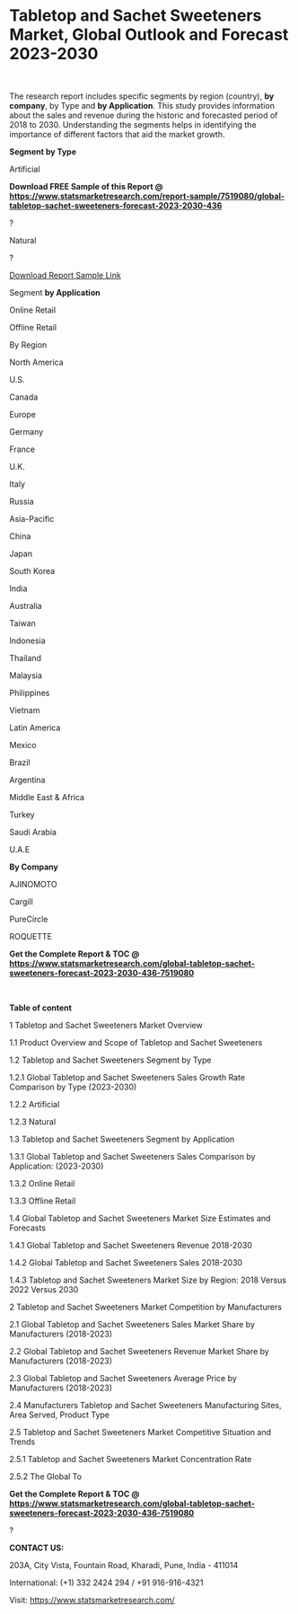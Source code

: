 <h1>Tabletop and Sachet Sweeteners Market, Global Outlook and Forecast 2023-2030</h1><br/><p>The research report includes specific segments by region (country), <strong>by company</strong>, by Type and <strong>by Application</strong>. This study provides information about the sales and revenue during the historic and forecasted period of 2018 to 2030. Understanding the segments helps in identifying the importance of different factors that aid the market growth.</p>
 
 
 
 <p><strong>Segment by Type</strong></p>
 
 
 
 <p>Artificial</p>
 
 
 
 <div><b>Download FREE Sample of this Report @ <a href="https://www.statsmarketresearch.com/download-free-sample/7519080/global-tabletop-sachet-sweeteners-forecast-2023-2030-436">https://www.statsmarketresearch.com/report-sample/7519080/global-tabletop-sachet-sweeteners-forecast-2023-2030-436</a></b></div>
 
 
 
 <p>? </p>
 
 
 
 <p>Natural</p>
 
 
 
 <p>? </p>
 
 
 
 <p><a href="https://www.statsmarketresearch.com/download-free-sample/7519080/global-tabletop-sachet-sweeteners-forecast-2023-2030-436">Download Report Sample Link</a></p>
 
 
 
 <p>Segment <strong>by Application</strong></p>
 
 
 
 <p>Online Retail</p>
 
 
 
 <p>Offline Retail</p>
 
 
 
 <p>By Region</p>
 
 
 
 <p>North America</p>
 
 
 
 <p>U.S.</p>
 
 
 
 <p>Canada</p>
 
 
 
 <p>Europe</p>
 
 
 
 <p>Germany</p>
 
 
 
 <p>France</p>
 
 
 
 <p>U.K.</p>
 
 
 
 <p>Italy</p>
 
 
 
 <p>Russia</p>
 
 
 
 <p>Asia-Pacific</p>
 
 
 
 <p>China</p>
 
 
 
 <p>Japan</p>
 
 
 
 <p>South Korea</p>
 
 
 
 <p>India</p>
 
 
 
 <p>Australia</p>
 
 
 
 <p>Taiwan</p>
 
 
 
 <p>Indonesia</p>
 
 
 
 <p>Thailand</p>
 
 
 
 <p>Malaysia</p>
 
 
 
 <p>Philippines</p>
 
 
 
 <p>Vietnam</p>
 
 
 
 <p>Latin America</p>
 
 
 
 <p>Mexico</p>
 
 
 
 <p>Brazil</p>
 
 
 
 <p>Argentina</p>
 
 
 
 <p>Middle East & Africa</p>
 
 
 
 <p>Turkey</p>
 
 
 
 <p>Saudi Arabia</p>
 
 
 
 <p>U.A.E</p>
 
 
 
 <p><strong>By Company</strong></p>
 
 
 
 <p>AJINOMOTO</p>
 
 
 
 <p>Cargill</p>
 
 
 
 <p>PureCircle</p>
 
 
 
 <p>ROQUETTE</p>
 
 
 
 <div><b>Get the Complete Report & TOC @ <a href="https://www.statsmarketresearch.com/global-tabletop-sachet-sweeteners-forecast-2023-2030-436-7519080">https://www.statsmarketresearch.com/global-tabletop-sachet-sweeteners-forecast-2023-2030-436-7519080</a></b></div>
 
 
 
 <p><br />
 
 <b>Table of content</b></p>
 
 
 
 <p>1 Tabletop and Sachet Sweeteners Market Overview<br />
 
 1.1 Product Overview and Scope of Tabletop and Sachet Sweeteners<br />
 
 1.2 Tabletop and Sachet Sweeteners Segment by Type<br />
 
 1.2.1 Global Tabletop and Sachet Sweeteners Sales Growth Rate Comparison by Type (2023-2030)<br />
 
 1.2.2 Artificial<br />
 
 1.2.3 Natural<br />
 
 1.3 Tabletop and Sachet Sweeteners Segment by Application<br />
 
 1.3.1 Global Tabletop and Sachet Sweeteners Sales Comparison by Application: (2023-2030)<br />
 
 1.3.2 Online Retail<br />
 
 1.3.3 Offline Retail<br />
 
 1.4 Global Tabletop and Sachet Sweeteners Market Size Estimates and Forecasts<br />
 
 1.4.1 Global Tabletop and Sachet Sweeteners Revenue 2018-2030<br />
 
 1.4.2 Global Tabletop and Sachet Sweeteners Sales 2018-2030<br />
 
 1.4.3 Tabletop and Sachet Sweeteners Market Size by Region: 2018 Versus 2022 Versus 2030<br />
 
 2 Tabletop and Sachet Sweeteners Market Competition by Manufacturers<br />
 
 2.1 Global Tabletop and Sachet Sweeteners Sales Market Share by Manufacturers (2018-2023)<br />
 
 2.2 Global Tabletop and Sachet Sweeteners Revenue Market Share by Manufacturers (2018-2023)<br />
 
 2.3 Global Tabletop and Sachet Sweeteners Average Price by Manufacturers (2018-2023)<br />
 
 2.4 Manufacturers Tabletop and Sachet Sweeteners Manufacturing Sites, Area Served, Product Type<br />
 
 2.5 Tabletop and Sachet Sweeteners Market Competitive Situation and Trends<br />
 
 2.5.1 Tabletop and Sachet Sweeteners Market Concentration Rate<br />
 
 2.5.2 The Global To</p>
 
 
 
 <div><b>Get the Complete Report & TOC @ <a href="https://www.statsmarketresearch.com/global-tabletop-sachet-sweeteners-forecast-2023-2030-436-7519080">https://www.statsmarketresearch.com/global-tabletop-sachet-sweeteners-forecast-2023-2030-436-7519080</a></b></div>
 
 
 
 <p>? </p>
 
 
 
 <p><b>CONTACT US:</b><br />
 
 203A, City Vista, Fountain Road, Kharadi, Pune, India - 411014<br />
 
 International: (+1) 332 2424 294 / +91 916-916-4321<br />
 
 Visit: <a href="https://www.statsmarketresearch.com/">https://www.statsmarketresearch.com/</a></p>